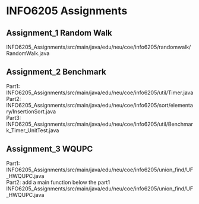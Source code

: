 # INFO6205 Assignments

## Assignment_1 Random Walk
INFO6205_Assignments/src/main/java/edu/neu/coe/info6205/randomwalk/RandomWalk.java 

## Assignment_2 Benchmark
Part1: INFO6205_Assignments/src/main/java/edu/neu/coe/info6205/util/Timer.java   
Part2: INFO6205_Assignments/src/main/java/edu/neu/coe/info6205/sort/elementary/InsertionSort.java   
Part3: INFO6205_Assignments/src/main/java/edu/neu/coe/info6205/util/Benchmark_Timer_UnitTest.java   

## Assignment_3 WQUPC
Part1: INFO6205_Assignments/src/main/java/edu/neu/coe/info6205/union_find/UF_HWQUPC.java   
Part2: add a main function below the part1  
       INFO6205_Assignments/src/main/java/edu/neu/coe/info6205/union_find/UF_HWQUPC.java 